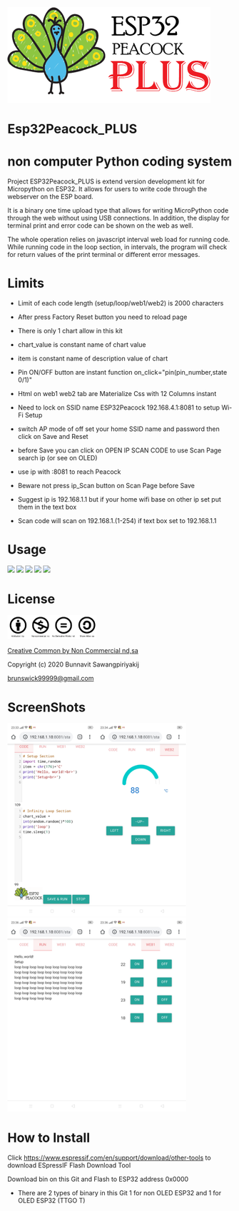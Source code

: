 ![ESP32Peacock_PLUS_Logo](https://github.com/esp32peacock/Esp32Peacock_PLUS/blob/master/ESP32Peacock_Plus.png?raw=true)

# Esp32Peacock_PLUS
# non computer Python coding system
Project ESP32Peacock_PLUS is extend version development kit for Micropython on ESP32. It allows for users to write code through the webserver on the ESP board.

It is a binary one time upload type that allows for writing MicroPython code through the web without using USB connections. In addition, the display for terminal print and error code can be shown on the web as well.

The whole operation relies on javascript interval web load for running code. While running code in the loop section, in intervals, the program will check for return values of the print terminal or different error messages.

# Limits
- Limit of each code length (setup/loop/web1/web2) is 2000 characters  
- After press Factory Reset button you need to reload page
- There is only 1 chart allow in this kit
- chart_value is constant name of chart value
- item is constant name of description value of chart
- Pin ON/OFF button are instant function on_click="pin(pin_number,state 0/1)"
- Html on web1 web2 tab are Materialize Css with 12 Columns instant

- Need to lock on SSID name ESP32Peacock 192.168.4.1:8081 to setup Wi-Fi Setup
- switch AP mode of off set your home SSID name and password then click on Save and Reset
- before Save you can click on OPEN IP SCAN CODE to use Scan Page search ip (or see on OLED) 
- use ip with :8081 to reach Peacock
- Beware not press ip_Scan button on Scan Page before Save
- Suggest ip is 192.168.1.1 but if your home wifi base on other ip set put them in the text box
- Scan code will scan on 192.168.1.(1-254) if text box set to 192.168.1.1

# Usage
<a href='https://materializecss.com/'><img src='https://camo.githubusercontent.com/226e0b50bb6083d78ceffd4d03be2ad4d49757b7/68747470733a2f2f6a6f6e617468616e6b61626c616e2e6769746875622e696f2f696d616765732f6d6174657269616c697a652e706e67' width='100px'></a>
<img src='https://upload.wikimedia.org/wikipedia/commons/thumb/9/98/Blank_button.svg/1200px-Blank_button.svg.png' width='50px'>
<a href='https://bernii.github.io/gauge.js/'><img src='http://webdesignledger.com/wp-content/uploads/2015/06/40-gauge-coffee-javascript-open-source.jpg' width='100px'></a>
<img src='https://upload.wikimedia.org/wikipedia/commons/thumb/9/98/Blank_button.svg/1200px-Blank_button.svg.png' width='50px'>
<a href='https://www.espressif.com/en/support/download/other-tools'><img src='http://domoticx.com/wp-content/uploads/2016/01/esp-flash-download-tool-v1.2-screen.png' width='100px'></a>

# License
<a href="https://creativecommons.org/licenses/by-nc/3.0/th/deed.en"><img src="https://github.com/esp32peacock/Esp32Peacock_PLUS/blob/master/cc_sign.jpg?raw=true" width="200px"></a>

<a href="https://creativecommons.org/licenses/by-nc/3.0/th/deed.en">Creative Common by Non Commercial nd,sa</a>

Copyright (c) 2020 Bunnavit Sawangpiriyakij

brunswick99999@gmail.com

# ScreenShots
<img src='https://github.com/esp32peacock/Esp32Peacock_PLUS/blob/master/ScreenShots/Screenshot_2019-12-20-23-33-31-98.jpg?raw=true' width='200px'><img src='https://github.com/esp32peacock/Esp32Peacock_PLUS/blob/master/ScreenShots/Screenshot_2019-12-20-23-34-29-01.jpg?raw=true' width='200px'><img src='https://github.com/esp32peacock/Esp32Peacock_PLUS/blob/master/ScreenShots/Screenshot_2019-12-20-23-36-18-93.jpg?raw=true' width='200px'><img src='https://github.com/esp32peacock/Esp32Peacock_PLUS/blob/master/ScreenShots/Screenshot_2019-12-20-23-36-24-07.jpg?raw=true' width='200px'>

# How to Install
Click <a href='https://www.espressif.com/en/support/download/other-tools'>https://www.espressif.com/en/support/download/other-tools</a> to download ESpressIF Flash Download Tool

Download bin on this Git and Flash to ESP32 address 0x0000

* There are 2 types of binary in this Git 1 for non OLED ESP32 and 1 for OLED ESP32 (TTGO T) 
